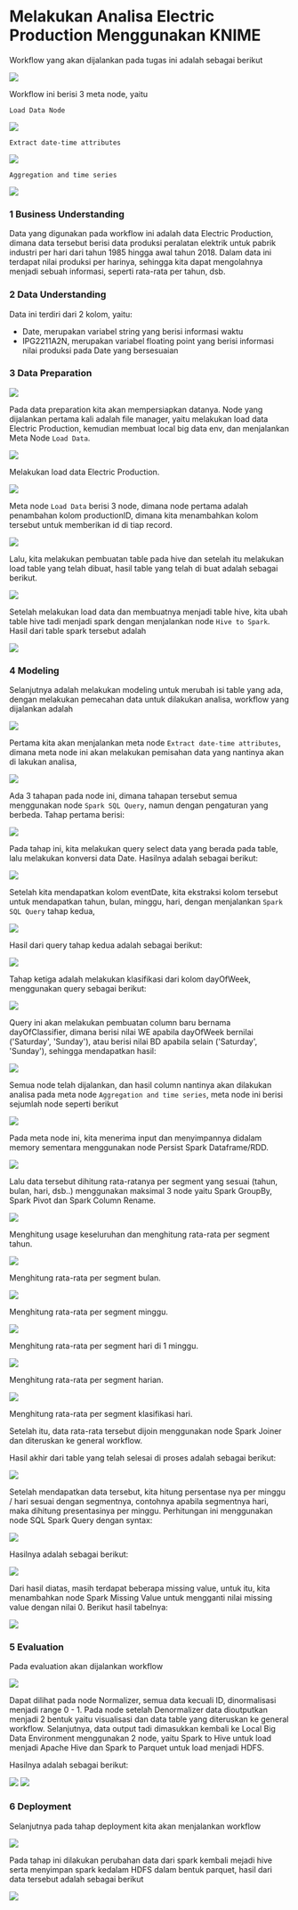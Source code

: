 # Melakukan Analisa Electric Production Menggunakan KNIME

Workflow yang akan dijalankan pada tugas ini adalah sebagai berikut

![](/Electric-Production/Screenshoot/1.png)

Workflow ini berisi 3 meta node, yaitu

``Load Data Node``

![](/Electric-Production/Screenshoot/1.1.png)

``Extract date-time attributes``

![](/Electric-Production/Screenshoot/1.2.png)

``Aggregation and time series``

![](/Electric-Production/Screenshoot/1.3.png)

### 1 Business Understanding
Data yang digunakan pada workflow ini adalah data Electric Production, dimana data tersebut berisi data produksi peralatan elektrik untuk pabrik industri per hari dari tahun 1985 hingga awal tahun 2018. Dalam data ini terdapat nilai produksi per harinya, sehingga kita dapat mengolahnya menjadi sebuah informasi, seperti rata-rata per tahun, dsb.


### 2 Data Understanding
Data ini terdiri dari 2 kolom, yaitu:

- Date, merupakan variabel string yang berisi informasi waktu
- IPG2211A2N, merupakan variabel floating point yang berisi informasi nilai produksi pada Date yang bersesuaian

### 3 Data Preparation

![](/Electric-Production/Screenshoot/2.png)

Pada data preparation kita akan mempersiapkan datanya. Node yang dijalankan pertama kali adalah file manager, yaitu melakukan load data Electric Production, kemudian membuat local big data env, dan menjalankan Meta Node ``Load Data``.

![](/Electric-Production/Screenshoot/3.png)

Melakukan load data Electric Production.

![](/Electric-Production/Screenshoot/1.1.png)

Meta node ``Load Data`` berisi 3 node, dimana node pertama adalah penambahan kolom productionID, dimana kita menambahkan kolom tersebut untuk memberikan id di tiap record.

![](/Electric-Production/Screenshoot/4.png)

Lalu, kita melakukan pembuatan table pada hive dan setelah itu melakukan load table yang telah dibuat, hasil table yang telah di buat adalah sebagai berikut.

![](/Electric-Production/Screenshoot/5.png)

Setelah melakukan load data dan membuatnya menjadi table hive, kita ubah table hive tadi menjadi spark dengan menjalankan node ``Hive to Spark``. Hasil dari table spark tersebut adalah

![](/Electric-Production/Screenshoot/6.png)


### 4 Modeling
Selanjutnya adalah melakukan modeling untuk merubah isi table yang ada, dengan melakukan pemecahan data untuk dilakukan analisa, workflow yang dijalankan adalah

![](/Electric-Production/Screenshoot/10.png)

Pertama kita akan menjalankan meta node ``Extract date-time attributes``, dimana meta node ini akan melakukan pemisahan data yang nantinya akan di lakukan analisa,

![](/Electric-Production/Screenshoot/1.2.png)

Ada 3 tahapan pada node ini, dimana tahapan tersebut semua menggunakan node ``Spark SQL Query``, namun dengan pengaturan yang berbeda. Tahap pertama berisi:

![](/Electric-Production/Screenshoot/7.1.png)

Pada tahap ini, kita melakukan query select data yang berada pada table, lalu melakukan konversi data Date. Hasilnya adalah sebagai berikut:

![](/Electric-Production/Screenshoot/7.png)

Setelah kita mendapatkan kolom eventDate, kita ekstraksi kolom tersebut untuk mendapatkan tahun, bulan, minggu, hari, dengan menjalankan ``Spark SQL Query`` tahap kedua,

![](/Electric-Production/Screenshoot/8.1.png)

Hasil dari query tahap kedua adalah sebagai berikut:

![](/Electric-Production/Screenshoot/8.png)

Tahap ketiga adalah melakukan klasifikasi dari kolom dayOfWeek, menggunakan query sebagai berikut:

![](/Electric-Production/Screenshoot/9.1.png)

Query ini akan melakukan pembuatan column baru bernama dayOfClassifier, dimana berisi nilai WE apabila dayOfWeek bernilai ('Saturday', 'Sunday'), atau berisi nilai BD apabila selain ('Saturday', 'Sunday'), sehingga mendapatkan hasil:

![](/Electric-Production/Screenshoot/9.png)

Semua node telah dijalankan, dan hasil column nantinya akan dilakukan analisa pada meta node ``Aggregation and time series``, meta node ini berisi sejumlah node seperti berikut

![](/Electric-Production/Screenshoot/1.3.png)

Pada meta node ini, kita menerima input dan menyimpannya didalam memory sementara menggunakan node Persist Spark Dataframe/RDD.

![](/Electric-Production/Screenshoot/14.png)

Lalu data tersebut dihitung rata-ratanya per segment yang sesuai (tahun, bulan, hari, dsb..) menggunakan maksimal 3 node yaitu Spark GroupBy, Spark Pivot dan Spark Column Rename.

![](/Electric-Production/Screenshoot/15.png)

Menghitung usage keseluruhan dan menghitung rata-rata per segment tahun.

![](/Electric-Production/Screenshoot/15.1.png)

Menghitung rata-rata per segment bulan.

![](/Electric-Production/Screenshoot/15.2.png)

Menghitung rata-rata per segment minggu.

![](/Electric-Production/Screenshoot/15.3.png)

Menghitung rata-rata per segment hari di 1 minggu.

![](/Electric-Production/Screenshoot/15.4.png)

Menghitung rata-rata per segment harian.

![](/Electric-Production/Screenshoot/15.6.png)

Menghitung rata-rata per segment klasifikasi hari.

Setelah itu, data rata-rata tersebut dijoin menggunakan node Spark Joiner dan diteruskan ke general workflow.

Hasil akhir dari table yang telah selesai di proses adalah sebagai berikut:

![](/Electric-Production/Screenshoot/16.png)

Setelah mendapatkan data tersebut, kita hitung persentase nya per minggu / hari sesuai dengan segmentnya, contohnya apabila segmentnya hari, maka dihitung presentasinya per minggu. Perhitungan ini menggunakan node SQL Spark Query dengan syntax:

![](/Electric-Production/Screenshoot/17.1.png)

Hasilnya adalah sebagai berikut:

![](/Electric-Production/Screenshoot/17.png)

Dari hasil diatas, masih terdapat beberapa missing value, untuk itu, kita menambahkan node Spark Missing Value untuk mengganti nilai missing value dengan nilai 0. Berikut hasil tabelnya:

![](/Electric-Production/Screenshoot/18.png)

### 5 Evaluation
Pada evaluation akan dijalankan workflow

![](/Electric-Production/Screenshoot/19.png)

Dapat dilihat pada node Normalizer, semua data kecuali ID, dinormalisasi menjadi range 0 - 1. Pada node setelah Denormalizer data dioutputkan menjadi 2 bentuk yaitu visualisasi dan data table yang diteruskan ke general workflow. Selanjutnya, data output tadi dimasukkan kembali ke Local Big Data Environment menggunakan 2 node, yaitu Spark to Hive untuk load menjadi Apache Hive dan Spark to Parquet untuk load menjadi HDFS.

Hasilnya adalah sebagai berikut:

![](/Electric-Production/Screenshoot/20.png)
![](/Electric-Production/Screenshoot/20.1.png)


### 6 Deployment
Selanjutnya pada tahap deployment kita akan menjalankan workflow

![](/Electric-Production/Screenshoot/21.png)

Pada tahap ini dilakukan perubahan data dari spark kembali mejadi hive serta menyimpan spark kedalam HDFS dalam bentuk parquet, hasil dari data tersebut adalah sebagai berikut

![](/Electric-Production/Screenshoot/22.png)
